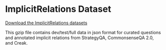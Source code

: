 # ImplicitRelations Dataset
[Download the ImplicitRelations datasets](https://github.com/katzurik/ImplicitRelations/raw/main/dataset/ImplicitRelations.gzip)

This gzip file contains dev/test/full data in json format for curated questions and annotated implicit relations from StrategyQA, CommonsenseQA 2.0, and Creak.
